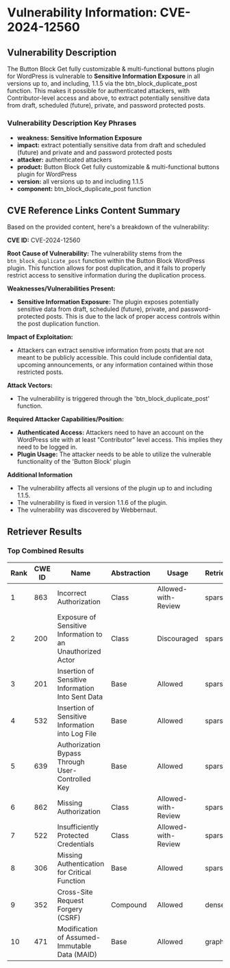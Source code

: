# Vulnerability Information: CVE-2024-12560

## Vulnerability Description
The Button Block Get fully customizable & multi-functional buttons plugin for WordPress is vulnerable to **Sensitive Information Exposure** in all versions up to, and including, 1.1.5 via the btn_block_duplicate_post function. This makes it possible for authenticated attackers, with Contributor-level access and above, to extract potentially sensitive data from draft, scheduled (future), private, and password protected posts.

### Vulnerability Description Key Phrases
- **weakness:** **Sensitive Information Exposure**
- **impact:** extract potentially sensitive data from draft and scheduled (future) and private and and password protected posts
- **attacker:** authenticated attackers
- **product:** Button Block Get fully customizable & multi-functional buttons plugin for WordPress
- **version:** all versions up to and including 1.1.5
- **component:** btn_block_duplicate_post function

## CVE Reference Links Content Summary
Based on the provided content, here's a breakdown of the vulnerability:

**CVE ID:** CVE-2024-12560

**Root Cause of Vulnerability:**
The vulnerability stems from the `btn_block_duplicate_post` function within the Button Block WordPress plugin. This function allows for post duplication, and it fails to properly restrict access to sensitive information during the duplication process.

**Weaknesses/Vulnerabilities Present:**
- **Sensitive Information Exposure:** The plugin exposes potentially sensitive data from draft, scheduled (future), private, and password-protected posts. This is due to the lack of proper access controls within the post duplication function.

**Impact of Exploitation:**
- Attackers can extract sensitive information from posts that are not meant to be publicly accessible. This could include confidential data, upcoming announcements, or any information contained within those restricted posts.

**Attack Vectors:**
- The vulnerability is triggered through the 'btn_block_duplicate_post' function.

**Required Attacker Capabilities/Position:**
- **Authenticated Access:** Attackers need to have an account on the WordPress site with at least "Contributor" level access. This implies they need to be logged in.
- **Plugin Usage:** The attacker needs to be able to utilize the vulnerable functionality of the 'Button Block' plugin

**Additional Information**
- The vulnerability affects all versions of the plugin up to and including 1.1.5.
- The vulnerability is fixed in version 1.1.6 of the plugin.
- The vulnerability was discovered by Webbernaut.

## Retriever Results

### Top Combined Results

| Rank | CWE ID | Name | Abstraction | Usage  | Retrievers | Individual Scores |
|------|--------|------|-------------|-------|------------|-------------------|
| 1 | 863 | Incorrect Authorization | Class | Allowed-with-Review | sparse | 0.311 |
| 2 | 200 | Exposure of Sensitive Information to an Unauthorized Actor | Class | Discouraged | sparse | 0.304 |
| 3 | 201 | Insertion of Sensitive Information Into Sent Data | Base | Allowed | sparse | 0.304 |
| 4 | 532 | Insertion of Sensitive Information into Log File | Base | Allowed | sparse | 0.299 |
| 5 | 639 | Authorization Bypass Through User-Controlled Key | Base | Allowed | sparse | 0.297 |
| 6 | 862 | Missing Authorization | Class | Allowed-with-Review | sparse | 0.293 |
| 7 | 522 | Insufficiently Protected Credentials | Class | Allowed-with-Review | sparse | 0.289 |
| 8 | 306 | Missing Authentication for Critical Function | Base | Allowed | sparse | 0.287 |
| 9 | 352 | Cross-Site Request Forgery (CSRF) | Compound | Allowed | dense | 0.493 |
| 10 | 471 | Modification of Assumed-Immutable Data (MAID) | Base | Allowed | graph | 0.003 |

